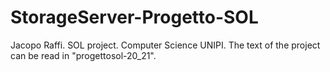 # StorageServer-Progetto-SOL
Jacopo Raffi. SOL project. Computer Science UNIPI.
The text of the project can be read in "progettosol-20_21".
